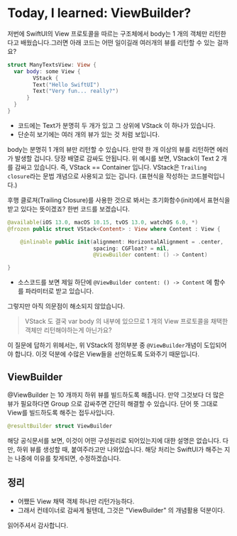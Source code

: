 # Today, I learned: ViewBuilder?

 저번에 SwiftUI의 View 프로토콜을 따르는 구조체에서 body는 1 개의 객체만 리턴한다고 배웠습니다.그러면 아래 코드는 어떤 일이길래 여러개의 뷰를 리턴할 수 있는 걸까요?

```swift
struct ManyTextsView: View {
  var body: some View {
    	VStack {
        Text("Hello SwiftUI")
        Text("Very fun... really?")
      }
  }
}
```

- 코드에는 Text가 분명히 두 개가 있고 그 상위에 VStack 이 하나가 있습니다.
- 단순히 보기에는 여러 개의 뷰가 있는 것 처럼 보입니다.



 body는 분명히 1 개의 뷰만 리턴할 수 있습니다. 만약 한 개 이상의 뷰를 리턴하면 에러가 발생할 겁니다. 당장 배열로 감싸도 안됩니다.  위 예시를 보면, VStack이 Text 2 개를 감싸고 있습니다. 즉, VStack == Container 입니다. VStack은 `Trailing closure`라는 문법 개념으로 사용되고 있는 겁니다. (표현식을 작성하는 코드블럭입니다.) 

 후행 클로져(Trailing Closure)를 사용한 것으로 봐서는 초기화함수(init)에서 표현식을 받고 있다는 뜻이겠죠? 한번 코드를 보겠습니다.

```swift
@available(iOS 13.0, macOS 10.15, tvOS 13.0, watchOS 6.0, *)
@frozen public struct VStack<Content> : View where Content : View {

    @inlinable public init(alignment: HorizontalAlignment = .center,
                           spacing: CGFloat? = nil,
                           @ViewBuilder content: () -> Content)

}
```

- 소스코드를 보면 제일 하단에 `@ViewBuilder content: () -> Content` 에 함수를 파라미터로 받고 있습니다.



그렇지만 아직 의문점이 해소되지 않았습니다.

> VStack 도 결국 var body 의 내부에 있으므로 1 개의 View 프로토콜을 채택한 객체만 리턴해야하는게 아닌가요?



 이 질문에 답하기 위헤서는, 위 VStack의 정의부분 중 `@ViewBuilder`개념이 도입되어야 합니다. 이것 덕분에 수많은 View들을 선언하도록 도와주기 때문입니다.



## ViewBuilder

 @ViewBuilder 는 10 개까지 하위 뷰를 빌드하도록 해줍니다. 만약 그것보다 더 많은 뷰가 필요하다면 Group 으로 감싸주면 간단히 해결할 수 있습니다. 단어 뜻 그대로 View를 빌드하도록 해주는 접두사입니다. 

```swift
@resultBuilder struct ViewBuilder
```

 해당 공식문서를 보면, 이것이 어떤 구성원리로 되어있는지에 대한 설명은 없습니다. 다만, 하위 뷰를 생성할 때, 붙여주라고만 나와있습니다. 해당 처리는 SwiftUI가 해주는 지는 나중에 이유를 찾게되면, 수정하겠습니다.



## 정리

- 어쨌든 View 채택 객체 하나만 리턴가능하다. 
- 그래서 컨테이너로 감싸게 될텐데, 그것은 "ViewBuilder" 의 개념활용 덕분이다.



읽어주셔서 감사합니다.

